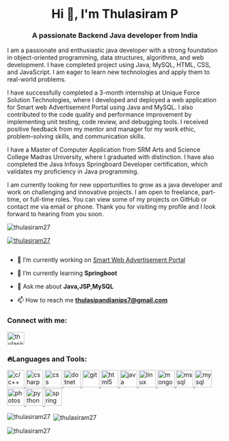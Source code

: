 <h1 align="center">Hi 👋, I'm Thulasiram P</h1>
<h3 align="center">A passionate Backend Java developer from India</h3>
<p align="left">I am a passionate and enthusiastic java developer with a strong foundation in object-oriented programming, data structures, algorithms, and web development. I have completed project using Java, MySQL, HTML, CSS, and JavaScript. I am eager to learn new technologies and apply them to real-world problems.

I have successfully completed a 3-month internship at Unique Force Solution Technologies, where I developed and deployed a web application for Smart web Advertisement Portal using Java and MySQL. I also contributed to the code quality and performance improvement by implementing unit testing, code review, and debugging tools. I received positive feedback from my mentor and manager for my work ethic, problem-solving skills, and communication skills.

I have a Master of Computer Application from SRM Arts and Science College Madras University, where I graduated with distinction. I have also completed the Java Infosys Springboard Developer certification, which validates my proficiency in Java programming.

I am currently looking for new opportunities to grow as a java developer and work on challenging and innovative projects. I am open to freelance, part-time, or full-time roles. You can view some of my projects on GitHub or contact me via email or phone. Thank you for visiting my profile and I look forward to hearing from you soon.</p>

<p align="left"> <img src="https://komarev.com/ghpvc/?username=thulasiram27&label=Profile%20views&color=0e75b6&style=flat" alt="thulasiram27" /> </p>

<p align="left"> <a href="https://github.com/ryo-ma/github-profile-trophy"><img src="https://github-profile-trophy.vercel.app/?username=thulasiram27" alt="thulasiram27" /></a> </p>

<p align="left"> <a href="https://twitter.com/" target="blank"><img src="https://img.shields.io/twitter/follow/?logo=twitter&style=for-the-badge" alt="" /></a> </p>

- 🔭 I’m currently working on [Smart Web Advertisement Portal](https://github.com/Thulasiram27/advertising-portal)

- 🌱 I’m currently learning **Springboot**

- 💬 Ask me about **Java,JSP,MySQL**

- 📫 How to reach me **thulasipandianips7@gmail.com**


<h3 align="left">Connect with me:</h3>
<p align="left">
<a href="https://www.linkedin.com/in/thulasiram-p/" target="blank"><img align="center" src="https://cdn-icons-png.flaticon.com/512/3536/3536505.png" alt="thulasiram-p" height="30" width="40" /></a>
</p>

<h3 align="left">🔥Languages and Tools:</h3>
<p align="left"> <a href="https://www.cprogramming.com/" target="_blank" rel="noreferrer"> <img src="https://upload.wikimedia.org/wikipedia/commons/1/18/C_Programming_Language.svg" alt="c/c++" width="40" height="40"/> </a> <a href="https://www.w3schools.com/cs/" target="_blank" rel="noreferrer"> <img src="https://www.codeguru.com/wp-content/uploads/2021/08/C-Sharp-Tutorials-300x169.png.webp" alt="csharp" width="40" height="40"/> </a> <a href="https://www.w3schools.com/css/" target="_blank" rel="noreferrer"> <img src="https://upload.wikimedia.org/wikipedia/commons/d/d5/CSS3_logo_and_wordmark.svg" alt="css" width="40" height="40"/> </a> <a href="https://dotnet.microsoft.com/" target="_blank" rel="noreferrer"> <img src="https://upload.wikimedia.org/wikipedia/commons/e/ee/.NET_Core_Logo.svg" alt="dotnet" width="40" height="40"/> </a> <a href="https://git-scm.com/" target="_blank" rel="noreferrer"> <img src="https://www.vectorlogo.zone/logos/git-scm/git-scm-icon.svg" alt="git" width="40" height="40"/> </a> <a href="https://www.w3.org/html/" target="_blank" rel="noreferrer"> <img src="https://static.javatpoint.com/htmlpages/images/html-tutorial.png" alt="html5" width="40" height="40"/> </a> <a href="https://www.java.com" target="_blank" rel="noreferrer"> <img src="https://upload.wikimedia.org/wikipedia/en/3/30/Java_programming_language_logo.svg" alt="java" width="40" height="40"/> </a> <a href="https://www.linux.org/" target="_blank" rel="noreferrer"> <img src="https://1000logos.net/wp-content/uploads/2017/03/LINUX-LOGO.png" alt="linux" width="40" height="40"/> </a> <a href="https://www.mongodb.com/" target="_blank" rel="noreferrer"> <img src="https://www.opc-router.com/wp-content/uploads/2021/03/mongodb_thumbnail-200x269.png" alt="mongodb" width="40" height="40"/> </a> <a href="https://www.microsoft.com/en-us/sql-server" target="_blank" rel="noreferrer"> <img src="https://www.svgrepo.com/show/303229/microsoft-sql-server-logo.svg" alt="mssql" width="40" height="40"/> </a> <a href="https://www.mysql.com/" target="_blank" rel="noreferrer"> <img src="https://upload.wikimedia.org/wikipedia/commons/b/b2/Database-mysql.svg" alt="mysql" width="40" height="40"/> </a> <a href="https://www.photoshop.com/en" target="_blank" rel="noreferrer"> <img src="https://upload.wikimedia.org/wikipedia/commons/a/af/Adobe_Photoshop_CC_icon.svg" alt="photoshop" width="40" height="40"/> </a> <a href="https://www.python.org" target="_blank" rel="noreferrer"> <img src="https://upload.wikimedia.org/wikipedia/commons/c/c3/Python-logo-notext.svg" alt="python" width="40" height="40"/> </a> <a href="https://spring.io/" target="_blank" rel="noreferrer"> <img src="https://www.vectorlogo.zone/logos/springio/springio-icon.svg" alt="spring" width="40" height="40"/> </a> </p>

<p><img align="left" src="https://github-readme-stats.vercel.app/api/top-langs?username=thulasiram27&show_icons=true&locale=en&layout=compact" alt="thulasiram27" /></p>

<p>&nbsp;<img align="center" src="https://github-readme-stats.vercel.app/api?username=thulasiram27&show_icons=true&locale=en" alt="thulasiram27" /></p>

<p><img align="center" src="https://github-readme-streak-stats.herokuapp.com/?user=thulasiram27&" alt="thulasiram27" /></p>
